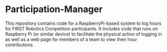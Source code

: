 # Participation-Manager

This repository contains code for a RaspberryPi-based system to log hours for FIRST Robotics Competition participants. It includes code that runs on Raspberry Pi (or similar device) to facilitate the physical action of logging in as well as a web page for members of a team to view their hour contributions.
